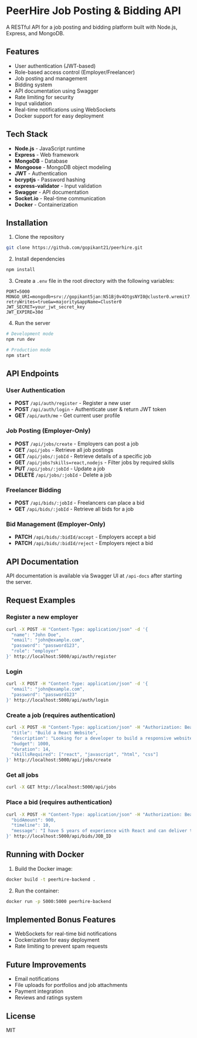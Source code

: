 # PeerHire Job Posting & Bidding API

A RESTful API for a job posting and bidding platform built with Node.js, Express, and MongoDB.

## Features

- User authentication (JWT-based)
- Role-based access control (Employer/Freelancer)
- Job posting and management
- Bidding system
- API documentation using Swagger
- Rate limiting for security
- Input validation
- Real-time notifications using WebSockets
- Docker support for easy deployment

## Tech Stack

- **Node.js** - JavaScript runtime
- **Express** - Web framework
- **MongoDB** - Database
- **Mongoose** - MongoDB object modeling
- **JWT** - Authentication
- **bcryptjs** - Password hashing
- **express-validator** - Input validation
- **Swagger** - API documentation
- **Socket.io** - Real-time communication
- **Docker** - Containerization

## Installation

1. Clone the repository
```bash
git clone https://github.com/gopikant21/peerhire.git
```

2. Install dependencies
```bash
npm install
```

3. Create a `.env` file in the root directory with the following variables:
```
PORT=5000
MONGO_URI=mongodb+srv://gopikant5jan:N51Bj0v4OtgsNYI0@cluster0.wremit7.mongodb.net/?retryWrites=true&w=majority&appName=Cluster0
JWT_SECRET=your_jwt_secret_key
JWT_EXPIRE=30d
```

4. Run the server
```bash
# Development mode
npm run dev

# Production mode
npm start
```

## API Endpoints

### User Authentication

- **POST** `/api/auth/register` - Register a new user
- **POST** `/api/auth/login` - Authenticate user & return JWT token
- **GET** `/api/auth/me` - Get current user profile

### Job Posting (Employer-Only)

- **POST** `/api/jobs/create` - Employers can post a job
- **GET** `/api/jobs` - Retrieve all job postings
- **GET** `/api/jobs/:jobId` - Retrieve details of a specific job
- **GET** `/api/jobs?skills=react,nodejs` - Filter jobs by required skills
- **PUT** `/api/jobs/:jobId` - Update a job
- **DELETE** `/api/jobs/:jobId` - Delete a job

### Freelancer Bidding

- **POST** `/api/bids/:jobId` - Freelancers can place a bid
- **GET** `/api/bids/:jobId` - Retrieve all bids for a job

### Bid Management (Employer-Only)

- **PATCH** `/api/bids/:bidId/accept` - Employers accept a bid
- **PATCH** `/api/bids/:bidId/reject` - Employers reject a bid

## API Documentation

API documentation is available via Swagger UI at `/api-docs` after starting the server.

## Request Examples

### Register a new employer

```bash
curl -X POST -H "Content-Type: application/json" -d '{
  "name": "John Doe",
  "email": "john@example.com",
  "password": "password123",
  "role": "employer"
}' http://localhost:5000/api/auth/register
```

### Login

```bash
curl -X POST -H "Content-Type: application/json" -d '{
  "email": "john@example.com",
  "password": "password123"
}' http://localhost:5000/api/auth/login
```

### Create a job (requires authentication)

```bash
curl -X POST -H "Content-Type: application/json" -H "Authorization: Bearer YOUR_TOKEN" -d '{
  "title": "Build a React Website",
  "description": "Looking for a developer to build a responsive website using React",
  "budget": 1000,
  "duration": 14,
  "skillsRequired": ["react", "javascript", "html", "css"]
}' http://localhost:5000/api/jobs/create
```

### Get all jobs

```bash
curl -X GET http://localhost:5000/api/jobs
```

### Place a bid (requires authentication)

```bash
curl -X POST -H "Content-Type: application/json" -H "Authorization: Bearer YOUR_TOKEN" -d '{
  "bidAmount": 900,
  "timeline": 10,
  "message": "I have 5 years of experience with React and can deliver this project quickly."
}' http://localhost:5000/api/bids/JOB_ID
```

## Running with Docker

1. Build the Docker image:
```bash
docker build -t peerhire-backend .
```

2. Run the container:
```bash
docker run -p 5000:5000 peerhire-backend
```

## Implemented Bonus Features

- WebSockets for real-time bid notifications
- Dockerization for easy deployment
- Rate limiting to prevent spam requests

## Future Improvements
- Email notifications
- File uploads for portfolios and job attachments
- Payment integration
- Reviews and ratings system

## License

MIT